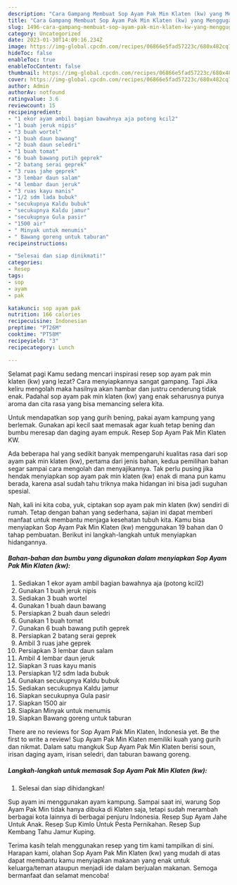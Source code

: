 ```yaml
---
description: "Cara Gampang Membuat Sop Ayam Pak Min Klaten (kw) yang Menggugah Selera, Buat Buka Puasa Sempurna"
title: "Cara Gampang Membuat Sop Ayam Pak Min Klaten (kw) yang Menggugah Selera, Buat Buka Puasa Sempurna"
slug: 1496-cara-gampang-membuat-sop-ayam-pak-min-klaten-kw-yang-menggugah-selera-buat-buka-puasa-sempurna
category: Uncategorized
date: 2023-01-30T14:09:16.234Z
image: https://img-global.cpcdn.com/recipes/06866e5fad57223c/680x482cq70/sop-ayam-pak-min-klaten-kw-foto-resep-utama.jpg
hideToc: false
enableToc: true
enableTocContent: false
thumbnail: https://img-global.cpcdn.com/recipes/06866e5fad57223c/680x482cq70/sop-ayam-pak-min-klaten-kw-foto-resep-utama.jpg
cover: https://img-global.cpcdn.com/recipes/06866e5fad57223c/680x482cq70/sop-ayam-pak-min-klaten-kw-foto-resep-utama.jpg
author: Admin
authorAv: notfound
ratingvalue: 3.6
reviewcount: 15
recipeingredient:
- "1 ekor ayam ambil bagian bawahnya aja potong kcil2"
- "1 buah jeruk nipis"
- "3 buah wortel"
- "1 buah daun bawang"
- "2 buah daun seledri"
- "1 buah tomat"
- "6 buah bawang putih geprek"
- "2 batang serai geprek"
- "3 ruas jahe geprek"
- "3 lembar daun salam"
- "4 lembar daun jeruk"
- "3 ruas kayu manis"
- "1/2 sdm lada bubuk"
- "secukupnya Kaldu bubuk"
- "secukupnya Kaldu jamur"
- "secukupnya Gula pasir"
- "1500 air"
- " Minyak untuk menumis"
- " Bawang goreng untuk taburan"
recipeinstructions:

- "Selesai dan siap dinikmati!"
categories:
- Resep
tags:
- sop
- ayam
- pak

katakunci: sop ayam pak 
nutrition: 166 calories
recipecuisine: Indonesian
preptime: "PT26M"
cooktime: "PT58M"
recipeyield: "3"
recipecategory: Lunch

---
```



Selamat pagi Kamu sedang mencari inspirasi resep sop ayam pak min klaten (kw) yang lezat? Cara menyiapkannya sangat gampang. Tapi Jika keliru mengolah maka hasilnya akan hambar dan justru cenderung tidak enak. Padahal sop ayam pak min klaten (kw) yang enak seharusnya punya aroma dan cita rasa yang bisa memancing selera kita.


Untuk mendapatkan sop yang gurih bening, pakai ayam kampung yang berlemak. Gunakan api kecil saat memasak agar kuah tetap bening dan bumbu meresap dan daging ayam empuk. Resep Sop Ayam Pak Min Klaten KW.

Ada beberapa hal yang sedikit banyak mempengaruhi kualitas rasa dari sop ayam pak min klaten (kw), pertama dari jenis bahan, kedua pemilihan bahan segar sampai cara mengolah dan menyajikannya. Tak perlu pusing jika hendak menyiapkan sop ayam pak min klaten (kw) enak di mana pun kamu berada, karena asal sudah tahu triknya maka hidangan ini bisa jadi suguhan spesial.


Nah, kali ini kita coba, yuk, ciptakan sop ayam pak min klaten (kw) sendiri di rumah. Tetap dengan bahan yang sederhana, sajian ini dapat memberi manfaat untuk membantu menjaga kesehatan tubuh kita. Kamu bisa menyiapkan Sop Ayam Pak Min Klaten (kw) menggunakan 19 bahan dan 0 tahap pembuatan. Berikut ini langkah-langkah untuk menyiapkan hidangannya.

<!--inarticleads1-->

##### Bahan-bahan dan bumbu yang digunakan dalam menyiapkan Sop Ayam Pak Min Klaten (kw):

1. Sediakan 1 ekor ayam ambil bagian bawahnya aja (potong kcil2)
1. Gunakan 1 buah jeruk nipis
1. Sediakan 3 buah wortel
1. Gunakan 1 buah daun bawang
1. Persiapkan 2 buah daun seledri
1. Gunakan 1 buah tomat
1. Gunakan 6 buah bawang putih geprek
1. Persiapkan 2 batang serai geprek
1. Ambil 3 ruas jahe geprek
1. Persiapkan 3 lembar daun salam
1. Ambil 4 lembar daun jeruk
1. Siapkan 3 ruas kayu manis
1. Persiapkan 1/2 sdm lada bubuk
1. Gunakan secukupnya Kaldu bubuk
1. Sediakan secukupnya Kaldu jamur
1. Siapkan secukupnya Gula pasir
1. Siapkan 1500 air
1. Siapkan  Minyak untuk menumis
1. Siapkan  Bawang goreng untuk taburan


There are no reviews for Sop Ayam Pak Min Klaten, Indonesia yet. Be the first to write a review! Sup Ayam Pak Min Klaten memiliki kuah yang gurih dan nikmat. Dalam satu mangkuk Sup Ayam Pak Min Klaten berisi soun, irisan daging ayam, irisan seledri, dan taburan bawang goreng. 

<!--inarticleads2-->

##### Langkah-langkah untuk memasak Sop Ayam Pak Min Klaten (kw):


1. Selesai dan siap dihidangkan!

Sup ayam ini menggunakan ayam kampung. Sampai saat ini, warung Sop Ayam Pak Min tidak hanya dibuka di Klaten saja, tetapi sudah merambah berbagai kota lainnya di berbagai penjuru Indonesia. Resep Sup Ayam Jahe Untuk Anak. Resep Sup Kimlo Untuk Pesta Pernikahan. Resep Sup Kembang Tahu Jamur Kuping. 

Terima kasih telah menggunakan resep yang tim kami tampilkan di sini. Harapan kami, olahan Sop Ayam Pak Min Klaten (kw) yang mudah di atas dapat membantu kamu menyiapkan makanan yang enak untuk keluarga/teman ataupun menjadi ide dalam berjualan makanan. Semoga bermanfaat dan selamat mencoba!
